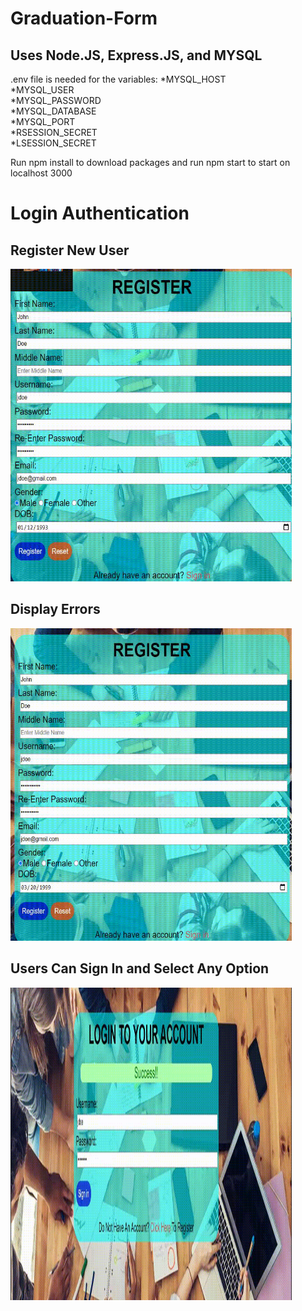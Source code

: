 # Graduation-Form
## Uses Node.JS, Express.JS, and MYSQL  
.env file is needed for the variables:
  *MYSQL_HOST  
  *MYSQL_USER  
  *MYSQL_PASSWORD  
  *MYSQL_DATABASE  
  *MYSQL_PORT  
  *RSESSION_SECRET  
  *LSESSION_SECRET  

Run npm install to download packages and run npm start to start on localhost 3000  
  
# Login Authentication
## Register New User  
<img src='/Styling/Images/rsucess.gif' width=450px height=500px title='Register' width='' alt='Register' />
  
## Display Errors  
<img src='/Styling/Images/rerrors.gif' width=450px height=500px title='Errors' width='' alt='Errors' />
  
 ## Users Can Sign In and Select Any Option  
 <img src='/Styling/Images/sign in and approve.gif' width=450px height=500px title='Signin' width='' alt='Signin' />
